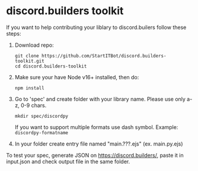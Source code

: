 # discord.builders toolkit

If you want to help contributing your liblary to discord.builers follow these steps:

1. Download repo:
    ```shell
    git clone https://github.com/StartITBot/discord.builders-toolkit.git
    cd discord.builders-toolkit
    ```

2. Make sure your have Node v16+ installed, then do:
    ```shell
    npm install
    ```

3. Go to 'spec' and create folder with your library name.  Please use only a-z, 0-9 chars.
    ```shell
    mkdir spec/discordpy
    ```

    If you want to support multiple formats use dash symbol. Example: `discordpy-formatname`

4. In your folder create entry file named "main.???.ejs" (ex. main.py.ejs)

To test your spec, generate JSON on https://discord.builders/, paste it in input.json and check output file in the same folder.
